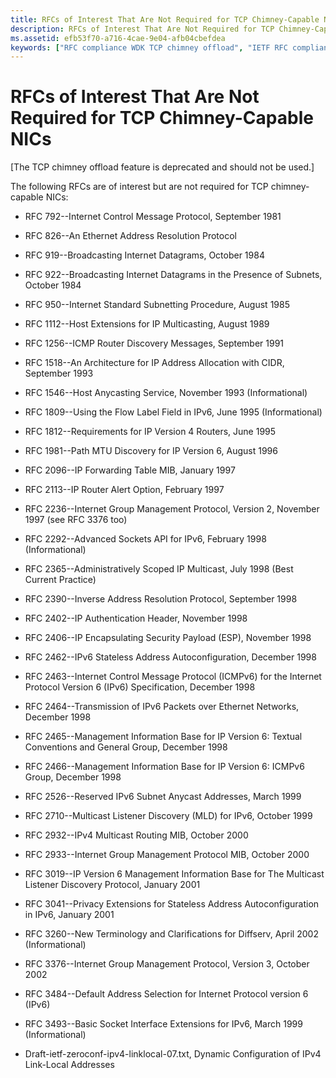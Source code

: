 ```yaml
---
title: RFCs of Interest That Are Not Required for TCP Chimney-Capable NICs
description: RFCs of Interest That Are Not Required for TCP Chimney-Capable NICs
ms.assetid: efb53f70-a716-4cae-9e04-afb04cbefdea
keywords: ["RFC compliance WDK TCP chimney offload", "IETF RFC compliance WDK TCP chimney offload", "task-offload engine NIC WDK TCP chimney offload", "TOE NIC WDK TCP chimney offload"]
---
```


# RFCs of Interest That Are Not Required for TCP Chimney-Capable NICs


\[The TCP chimney offload feature is deprecated and should not be used.\]

The following RFCs are of interest but are not required for TCP chimney-capable NICs:

-   RFC 792--Internet Control Message Protocol, September 1981

-   RFC 826--An Ethernet Address Resolution Protocol

-   RFC 919--Broadcasting Internet Datagrams, October 1984

-   RFC 922--Broadcasting Internet Datagrams in the Presence of Subnets, October 1984

-   RFC 950--Internet Standard Subnetting Procedure, August 1985

-   RFC 1112--Host Extensions for IP Multicasting, August 1989

-   RFC 1256--ICMP Router Discovery Messages, September 1991

-   RFC 1518--An Architecture for IP Address Allocation with CIDR, September 1993

-   RFC 1546--Host Anycasting Service, November 1993 (Informational)

-   RFC 1809--Using the Flow Label Field in IPv6, June 1995 (Informational)

-   RFC 1812--Requirements for IP Version 4 Routers, June 1995

-   RFC 1981--Path MTU Discovery for IP Version 6, August 1996

-   RFC 2096--IP Forwarding Table MIB, January 1997

-   RFC 2113--IP Router Alert Option, February 1997

-   RFC 2236--Internet Group Management Protocol, Version 2, November 1997 (see RFC 3376 too)

-   RFC 2292--Advanced Sockets API for IPv6, February 1998 (Informational)

-   RFC 2365--Administratively Scoped IP Multicast, July 1998 (Best Current Practice)

-   RFC 2390--Inverse Address Resolution Protocol, September 1998

-   RFC 2402--IP Authentication Header, November 1998

-   RFC 2406--IP Encapsulating Security Payload (ESP), November 1998

-   RFC 2462--IPv6 Stateless Address Autoconfiguration, December 1998

-   RFC 2463--Internet Control Message Protocol (ICMPv6) for the Internet Protocol Version 6 (IPv6) Specification, December 1998

-   RFC 2464--Transmission of IPv6 Packets over Ethernet Networks, December 1998

-   RFC 2465--Management Information Base for IP Version 6: Textual Conventions and General Group, December 1998

-   RFC 2466--Management Information Base for IP Version 6: ICMPv6 Group, December 1998

-   RFC 2526--Reserved IPv6 Subnet Anycast Addresses, March 1999

-   RFC 2710--Multicast Listener Discovery (MLD) for IPv6, October 1999

-   RFC 2932--IPv4 Multicast Routing MIB, October 2000

-   RFC 2933--Internet Group Management Protocol MIB, October 2000

-   RFC 3019--IP Version 6 Management Information Base for The Multicast Listener Discovery Protocol, January 2001

-   RFC 3041--Privacy Extensions for Stateless Address Autoconfiguration in IPv6, January 2001

-   RFC 3260--New Terminology and Clarifications for Diffserv, April 2002 (Informational)

-   RFC 3376--Internet Group Management Protocol, Version 3, October 2002

-   RFC 3484--Default Address Selection for Internet Protocol version 6 (IPv6)

-   RFC 3493--Basic Socket Interface Extensions for IPv6, March 1999 (Informational)

-   Draft-ietf-zeroconf-ipv4-linklocal-07.txt, Dynamic Configuration of IPv4 Link-Local Addresses

 

 






